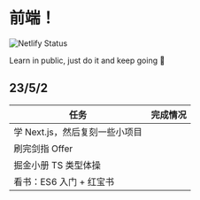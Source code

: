 # 前端！

![Netlify Status](https://api.netlify.com/api/v1/badges/0e06d4c8-e0a8-44fa-909f-94f6bf7a3266/deploy-status)

Learn in public, just do it and keep going 🐼

<Badge type="info" text="todo" />
<Badge type="tip" text="done" />
<Badge type="warning" text="on-hold" />
<Badge type="danger" text="undone" />


## 23/5/2

| 任务                           | 完成情况 |
| ------------------------------ | -------- |
| 学 Next.js，然后复刻一些小项目 |          |
| 刷完剑指 Offer                 |          |
| 掘金小册 TS 类型体操           |          |
| 看书：ES6 入门 + 红宝书        |          |
